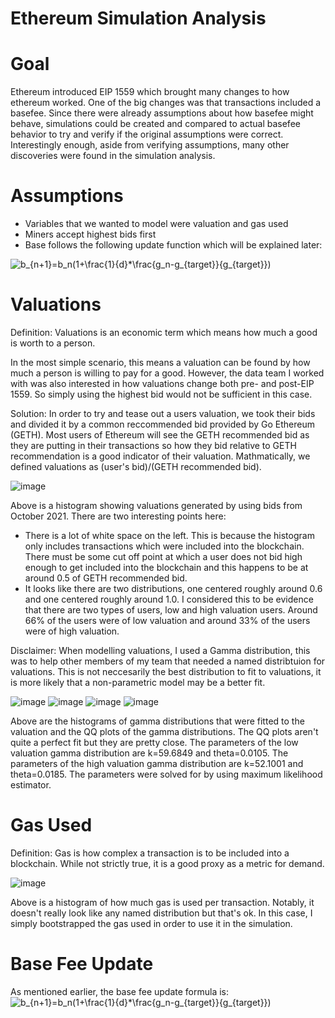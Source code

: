 # Ethereum Simulation Analysis

# Goal
Ethereum introduced EIP 1559 which brought many changes to how ethereum worked. One of the big changes was that transactions included a basefee. Since there were already assumptions about how basefee might behave, simulations could be created and compared to actual basefee behavior to try and verify if the original assumptions were correct. Interestingly enough, aside from verifying assumptions, many other discoveries were found in the simulation analysis. 

# Assumptions 
* Variables that we wanted to model were valuation and gas used 
* Miners accept highest bids first
* Base follows the following update function which will be explained later: 
<img src="https://latex.codecogs.com/svg.image?b_{n&plus;1}=b_n(1&plus;\frac{1}{d}*\frac{g_n-g_{target}}{g_{target}})" title="b_{n+1}=b_n(1+\frac{1}{d}*\frac{g_n-g_{target}}{g_{target}})" />

# Valuations 
Definition: Valuations is an economic term which means how much a good is worth to a person. 

In the most simple scenario, this means a valuation can be found by how much a person is willing to pay for a good. However, the data team I worked with was also interested in how valuations change both pre- and post-EIP 1559. So simply using the highest bid would not be sufficient in this case. 

Solution: 
In order to try and tease out a users valuation, we took their bids and divided it by a common reccommended bid provided by Go Ethereum (GETH). Most users of Ethereum will see the GETH recommended bid as they are putting in their transactions so how they bid relative to GETH recommendation is a good indicator of their valuation. Mathmatically, we defined valuations as (user's bid)/(GETH recommended bid). 

![image](https://user-images.githubusercontent.com/85899973/148271912-eaa13a58-830c-45ee-99d5-dcf8c34eb1ca.png)

Above is a histogram showing valuations generated by using bids from October 2021. There are two interesting points here:
* There is a lot of white space on the left. This is because the histogram only includes transactions which were included into the blockchain. There must be some cut off point at which a user does not bid high enough to get included into the blockchain and this happens to be at around 0.5 of GETH recommended bid. 
* It looks like there are two distributions, one centered roughly around 0.6 and one centered roughly around 1.0. I considered this to be evidence that there are two types of users, low and high valuation users. Around 66% of the users were of low valuation and around 33% of the users were of high valuation. 

Disclaimer: When modelling valuations, I used a Gamma distribution, this was to help other members of my team that needed a named distribtuion for valuations. This is not neccesarily the best distribution to fit to valuations, it is more likely that a non-parametric model may be a better fit.

![image](https://user-images.githubusercontent.com/85899973/148273751-54cb3bd0-6d02-4bb7-b0c9-faf089ccf935.png)
![image](https://user-images.githubusercontent.com/85899973/148273775-0d8185b3-f25d-46cc-aaf2-967b8b7e73cd.png)
![image](https://user-images.githubusercontent.com/85899973/148273860-a9d84517-f2b9-4956-a3b7-1cf778d87853.png)
![image](https://user-images.githubusercontent.com/85899973/148273877-f116e9c1-b27b-476a-ad33-7955245ab246.png)

Above are the histograms of gamma distributions that were fitted to the valuation and the QQ plots of the gamma distributions. The QQ plots aren't quite a perfect fit but they are pretty close. The parameters of the low valuation gamma distribution are k=59.6849 and theta=0.0105. The parameters of the high valuation gamma distribution are k=52.1001 and theta=0.0185. The parameters were solved for by using maximum likelihood estimator. 

# Gas Used 
Definition: Gas is how complex a transaction is to be included into a blockchain. While not strictly true, it is a good proxy as a metric for demand. 

![image](https://user-images.githubusercontent.com/85899973/148276918-29610257-e6ed-44b2-bb71-20890e65b8db.png)

Above is a histogram of how much gas is used per transaction. Notably, it doesn't really look like any named distribution but that's ok. In this case, I simply bootstrapped the gas used in order to use it in the simulation. 

# Base Fee Update
As mentioned earlier, the base fee update formula is: 
<img src="https://latex.codecogs.com/svg.image?b_{n&plus;1}=b_n(1&plus;\frac{1}{d}*\frac{g_n-g_{target}}{g_{target}})" title="b_{n+1}=b_n(1+\frac{1}{d}*\frac{g_n-g_{target}}{g_{target}})" />

